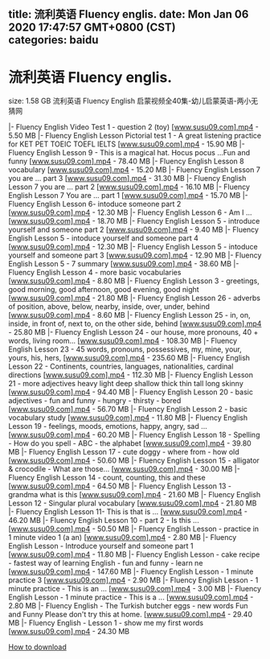 
title: 流利英语 Fluency englis.
date: Mon Jan 06 2020 17:47:57 GMT+0800 (CST)    
categories: baidu
---

# 流利英语 Fluency englis.
size: 1.58 GB
 流利英语 Fluency English 启蒙视频全40集-幼儿启蒙英语-两小无猜网
 
|- Fluency English Video Test 1 - question 2 (toy) [www.susu09.com].mp4 - 5.50 MB
|- Fluency English Lesson Pictorial test 1 - A great listening practice for KET PET TOEIC TOEFL IELTS [www.susu09.com].mp4 - 15.90 MB
|- Fluency English Lesson 9 - This is a magical hat. Hocus pocus ...Fun and funny [www.susu09.com].mp4 - 78.40 MB
|- Fluency English Lesson 8 vocabulary [www.susu09.com].mp4 - 15.20 MB
|- Fluency English Lesson 7 you are ... part 3 [www.susu09.com].mp4 - 31.30 MB
|- Fluency English Lesson 7 you are ... part 2 [www.susu09.com].mp4 - 16.10 MB
|- Fluency English Lesson 7 You are ... part 1 [www.susu09.com].mp4 - 15.70 MB
|- Fluency English Lesson 6- intoduce someone part 2 [www.susu09.com].mp4 - 12.30 MB
|- Fluency English Lesson 6 - Am I ...  [www.susu09.com].mp4 - 18.70 MB
|- Fluency English Lesson 5 - introduce yourself and someone part 2 [www.susu09.com].mp4 - 9.40 MB
|- Fluency English Lesson 5 - intoduce yourself and someone part 4 [www.susu09.com].mp4 - 12.30 MB
|- Fluency English Lesson 5 - intoduce yourself and someone part 3 [www.susu09.com].mp4 - 12.90 MB
|- Fluency English Lesson 5 - 7 summary [www.susu09.com].mp4 - 38.60 MB
|- Fluency English Lesson 4 - more basic vocabularies [www.susu09.com].mp4 - 8.80 MB
|- Fluency English Lesson 3 - greetings, good morning, good afternoon, good evening, good night [www.susu09.com].mp4 - 21.80 MB
|- Fluency English Lesson 26 - adverbs of position, above, below, nearby, inside, over, under, behind [www.susu09.com].mp4 - 8.60 MB
|- Fluency English Lesson 25 - in, on, inside, in front of, next to, on the other side, behind [www.susu09.com].mp4 - 25.80 MB
|- Fluency English Lesson 24 - our house, more pronouns, 40 + words, living room... [www.susu09.com].mp4 - 108.30 MB
|- Fluency English Lesson 23 - 45 words, pronouns, possessives, my, mine, your, yours, his, hers, [www.susu09.com].mp4 - 235.60 MB
|- Fluency English Lesson 22 - Continents, countries, languages, nationalities, cardinal directions [www.susu09.com].mp4 - 112.30 MB
|- Fluency English Lesson 21 - more adjectives heavy light deep shallow thick thin tall long skinny [www.susu09.com].mp4 - 94.40 MB
|- Fluency English Lesson 20 - basic adjectives - fun and funny - hungry - thirsty - bored [www.susu09.com].mp4 - 56.70 MB
|- Fluency English Lesson 2 - basic vocabulary study [www.susu09.com].mp4 - 11.80 MB
|- Fluency English Lesson 19 - feelings, moods, emotions, happy, angry, sad ... [www.susu09.com].mp4 - 60.20 MB
|- Fluency English Lesson 18 - Spelling - How do you spell - ABC - the alphabet [www.susu09.com].mp4 - 39.80 MB
|- Fluency English Lesson 17 - cute doggy - where from - how old [www.susu09.com].mp4 - 50.60 MB
|- Fluency English Lesson 15 - alligator & crocodile - What are those... [www.susu09.com].mp4 - 30.00 MB
|- Fluency English Lesson 14 - count, counting, this and these [www.susu09.com].mp4 - 64.50 MB
|- Fluency English Lesson 13 - grandma what is this [www.susu09.com].mp4 - 21.60 MB
|- Fluency English Lesson 12 - Singular  plural vocabulary [www.susu09.com].mp4 - 21.80 MB
|- Fluency English Lesson 11- This is  that is ... [www.susu09.com].mp4 - 46.20 MB
|- Fluency English Lesson 10 - part 2 - Is this ...  [www.susu09.com].mp4 - 50.50 MB
|- Fluency English Lesson - practice in 1 minute video 1 (a an) [www.susu09.com].mp4 - 2.80 MB
|- Fluency English Lesson - Introduce yourself and someone part 1 [www.susu09.com].mp4 - 11.80 MB
|- Fluency English Lesson - cake recipe - fastest way of learning English - fun and funny - learn ne [www.susu09.com].mp4 - 147.60 MB
|- Fluency English Lesson - 1 minute practice 3 [www.susu09.com].mp4 - 2.90 MB
|- Fluency English Lesson - 1 minute practice - This is an ... [www.susu09.com].mp4 - 3.00 MB
|- Fluency English Lesson - 1 minute practice - This is a ... [www.susu09.com].mp4 - 2.80 MB
|- Fluency English - The Turkish butcher eggs - new words Fun and Funny Please don't try this at home. [www.susu09.com].mp4 - 29.40 MB
|- Fluency English - Lesson 1 - show me my first words [www.susu09.com].mp4 - 24.30 MB

[How to download](https://bpcam.bemobtrk.com/go/2ceec3aa-1ca2-46d6-b9ff-aaa5c184517c?jno=1677)